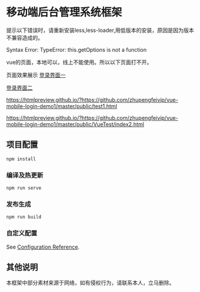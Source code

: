 # 移动端后台管理系统框架

提示以下错误时，请重新安装less,less-loader,用低版本的安装，原因是因为版本不兼容造成的。

 Syntax Error: TypeError: this.getOptions is not a function


vue的页面，本地可以，线上不能使用。所以以下页面打不开。


页面效果展示 [登录界面一](https://htmlpreview.github.io/?https://github.com/zhupengfeivip/vue-mobile-login-demo1/master/public/login1.html)

 [登录界面二](https://htmlpreview.github.io/?https://github.com/zhupengfeivip/vue-mobile-login-demo1/master/public/vant-button.html)


https://htmlpreview.github.io/?https://github.com/zhupengfeivip/vue-mobile-login-demo1/master/public/test1.html


https://htmlpreview.github.io/?https://github.com/zhupengfeivip/vue-mobile-login-demo1/master/public/VueTest/index2.html

## 项目配置
```
npm install
```

### 编译及热更新
```
npm run serve
```

### 发布生成
```
npm run build
```

### 自定义配置
See [Configuration Reference](https://cli.vuejs.org/config/).


## 其他说明

本框架中部分素材来源于网络，如有侵权行为，请联系本人，立马删除。



